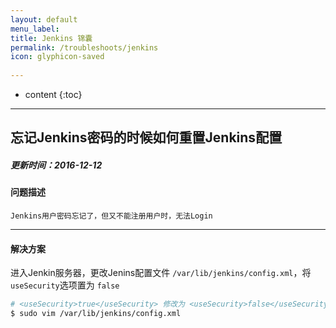 ```yaml
---
layout: default
menu_label: 
title: Jenkins 锦囊
permalink: /troubleshoots/jenkins
icon: glyphicon-saved
    
---
```


* content
{:toc}

---

## 忘记Jenkins密码的时候如何重置Jenkins配置

##### 更新时间：2016-12-12   

#### 问题描述
  
`Jenkins用户密码忘记了，但又不能注册用户时，无法Login`

---

#### 解决方案  
进入Jenkin服务器，更改Jenins配置文件 `/var/lib/jenkins/config.xml`，将`useSecurity`选项置为 `false`

```sh
# <useSecurity>true</useSecurity> 修改为 <useSecurity>false</useSecurity>
$ sudo vim /var/lib/jenkins/config.xml
```